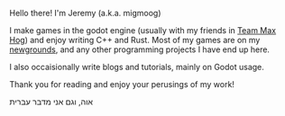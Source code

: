 Hello there! I'm Jeremy (a.k.a. migmoog)

I make games in the godot engine (usually with my friends in [Team Max Hog](https://twitter.com/TeamMaxHog)) and enjoy writing C++ and Rust. Most of my games are on my [newgrounds](https://migmoog.newgrounds.com), and any other programming projects I have end up here.

I also occaisionally write blogs and tutorials, mainly on Godot usage.

Thank you for reading and enjoy your perusings of my work!

אוה, וגם אני מדבר עברית
